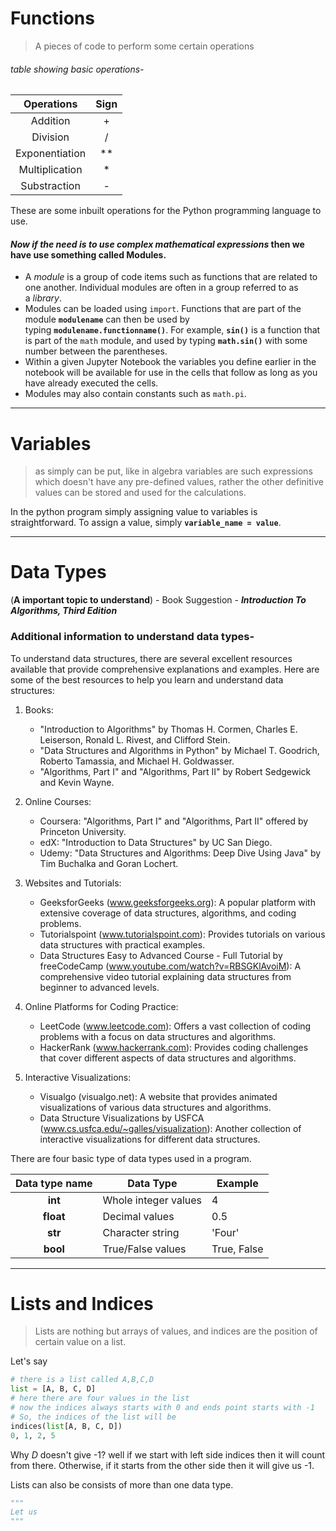 # Functions

> A pieces of code to perform some certain operations
###### table showing basic operations-

|   Operations   | Sign |
|:--------------:|:----:|
|    Addition    |  +   |
|    Division    |  /   |
| Exponentiation |  **  |
| Multiplication |  *   |
|  Substraction  |  -   |

 These are some inbuilt operations for the Python programming language to use.
#### *Now if the need is to use **complex mathematical expressions*** then we have use something called **Modules**. 
- A _module_ is a group of code items such as functions that are related to one another. Individual modules are often in a group referred to as a _library_.
- Modules can be loaded using `import`. Functions that are part of the module **`modulename`** can then be used by typing **`modulename.functionname()`**. For example, **`sin()`** is a function that is part of the `math` module, and used by typing **`math.sin()`** with some number between the parentheses.
- Within a given Jupyter Notebook the variables you define earlier in the notebook will be available for use in the cells that follow as long as you have already executed the cells.
- Modules may also contain constants such as `math.pi`. 
---
# Variables

> as simply can be put, like in algebra variables are such expressions which doesn't have any pre-defined values, rather the other definitive values can be stored and used for the calculations.

In the python program simply assigning value to variables is straightforward. To assign a value, simply **`variable_name = value`**.

---
# Data Types
(**A important topic to understand**) - Book Suggestion - ***Introduction To Algorithms, Third Edition***
### Additional information to understand data types-
To understand data structures, there are several excellent resources available that provide comprehensive explanations and examples. Here are some of the best resources to help you learn and understand data structures:

1. Books:
   - "Introduction to Algorithms" by Thomas H. Cormen, Charles E. Leiserson, Ronald L. Rivest, and Clifford Stein.
   - "Data Structures and Algorithms in Python" by Michael T. Goodrich, Roberto Tamassia, and Michael H. Goldwasser.
   - "Algorithms, Part I" and "Algorithms, Part II" by Robert Sedgewick and Kevin Wayne.

2. Online Courses:
   - Coursera: "Algorithms, Part I" and "Algorithms, Part II" offered by Princeton University.
   - edX: "Introduction to Data Structures" by UC San Diego.
   - Udemy: "Data Structures and Algorithms: Deep Dive Using Java" by Tim Buchalka and Goran Lochert.

3. Websites and Tutorials:
   - GeeksforGeeks (www.geeksforgeeks.org): A popular platform with extensive coverage of data structures, algorithms, and coding problems.
   - Tutorialspoint (www.tutorialspoint.com): Provides tutorials on various data structures with practical examples.
   - Data Structures Easy to Advanced Course - Full Tutorial by freeCodeCamp (www.youtube.com/watch?v=RBSGKlAvoiM): A comprehensive video tutorial explaining data structures from beginner to advanced levels.

4. Online Platforms for Coding Practice:
   - LeetCode (www.leetcode.com): Offers a vast collection of coding problems with a focus on data structures and algorithms.
   - HackerRank (www.hackerrank.com): Provides coding challenges that cover different aspects of data structures and algorithms.

1. Interactive Visualizations:
   - Visualgo (visualgo.net): A website that provides animated visualizations of various data structures and algorithms.
   - Data Structure Visualizations by USFCA (www.cs.usfca.edu/~galles/visualization): Another collection of interactive visualizations for different data structures.

There are four basic type of data types used in a program.

| Data type name | Data Type            | Example     |
|:--------------:| -------------------- | ----------- |
|      **int**       | Whole integer values | 4           |
|     **float**      | Decimal values       | 0.5         |
|      **str**       | Character string     | 'Four'      |
|      **bool**      | True/False values    | True, False |

---
# Lists and Indices

> Lists are nothing but arrays of values, and indices are the position of certain value on a list.

Let's say 
```python
# there is a list called A,B,C,D
list = [A, B, C, D]
# here there are four values in the list
# now the indices always starts with 0 and ends point starts with -1
# So, the indices of the list will be
indices(list[A, B, C, D])
0, 1, 2, 5
```
Why *D* doesn't give -1? well if we start with left side indices then it will count from there. Otherwise, if it starts from the other side then it will give us -1.

Lists can also be consists of more than one data type.

```python
"""
Let us 
"""
```